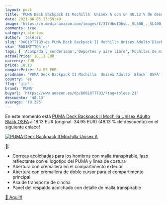 ```yaml
---
layout: post
title: 'PUMA Deck Backpack II Mochilla  Unisex A con un 48.13 % de descuento'
date: 2021-06-05 13:59:49
image: 'https://m.media-amazon.com/images/I/31YdhuIQbsL._SL500_._SL400_.jpg'
comments: true
category: ofertas
author: 'tole.es'
slug: 'B081RTTTQ3-es PUMA Deck Backpack II Mochilla Unisex Adulto Black OSFA'
sku: 'B081RTTTQ3-es'
tags: [ 'Acampada y senderismo','Deportes y aire libre','Mochilas de marcha','Mochilas y bolsas','Ropa y equipamiento para ocio al aire libre','backpack','puma', ]
actualPrice: 18.13 EUR
currency: EUR
price: 18.13
comparePrice: 34.95 EUR
prodname: 'PUMA Deck Backpack II Mochilla  Unisex Adulto  Black  OSFA'
country: 'es'
flag: '🇪🇸'
brand: 'PUMA'
buyurl: 'https://www.amazon.es/dp/B081RTTTQ3/?tag=tolees-21'
descuento: '48.13'
average: '18.385'
---
```


En este momento está [PUMA Deck Backpack II Mochilla  Unisex Adulto  Black  OSFA](https://www.amazon.es/dp/B081RTTTQ3/?tag=tolees-21) a 18.13 EUR (original: 34.95 EUR) (48.13 %  de descuento) en el siguiente enlace!

[![PUMA Deck Backpack II Mochilla  Unisex A](https://m.media-amazon.com/images/I/31YdhuIQbsL._SL500_._SL400_.jpg)](https://www.amazon.es/dp/B081RTTTQ3/?tag=tolees-21)

🔎:

- Correas acolchadas para los hombros con malla transpirable, lazo reflectante con el logotipo del PUMA y línea de costura
- Abertura con cremallera en el compartimento exterior
- Abertura con cremallera de doble cursor para el compartimento principal
- Asa de transporte de cincha
- Panel del respaldo acolchado con detalle de malla transpirable

[🛒 Aquí!!!](https://www.amazon.es/dp/B081RTTTQ3/?tag=tolees-21)
